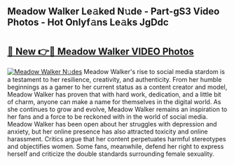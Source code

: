 ## Meadow Walker Le𝚊ked N𝚞de - Part-gS3 Video Photos - Hot Onlyf𝚊ns Le𝚊ks JgDdc

# <h2><a href="http://ab90565.deff.icu/?id=Meadow+Walker">🔗 New 👉🔴 Meadow Walker VIDEO Photos</a></h2>

[![Meadow Walker N𝚞des](https://i.imgur.com/rIISA9y.gif)](http://ab90565.deff.icu/?id=Meadow+Walker)
Meadow Walker's rise to social media stardom is a testament to her resilience, creativity, and authenticity. From her humble beginnings as a gamer to her current status as a content creator and model, Meadow Walker has proven that with hard work, dedication, and a little bit of charm, anyone can make a name for themselves in the digital world. As she continues to grow and evolve, Meadow Walker remains an inspiration to her fans and a force to be reckoned with in the world of social media. Meadow Walker has been open about her struggles with depression and anxiety, but her online presence has also attracted toxicity and online harassment. Critics argue that her content perpetuates harmful stereotypes and objectifies women. Some fans, meanwhile, defend her right to express herself and criticize the double standards surrounding female sexuality.
